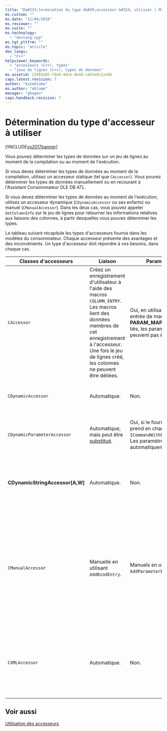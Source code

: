 ```yaml
---
title: "D&#233;termination du type d&#39;accesseur &#224; utiliser | Microsoft Docs"
ms.custom: ""
ms.date: "11/04/2016"
ms.reviewer: ""
ms.suite: ""
ms.technology: 
  - "devlang-cpp"
ms.tgt_pltfrm: ""
ms.topic: "article"
dev_langs: 
  - "C++"
helpviewer_keywords: 
  - "accesseurs (C++), types"
  - "jeux de lignes (C++), types de données"
ms.assetid: 22483dd2-f4e0-4dcb-8e4d-cd43a9c1a3db
caps.latest.revision: 7
author: "mikeblome"
ms.author: "mblome"
manager: "ghogen"
caps.handback.revision: 7
---
```

# D&#233;termination du type d&#39;accesseur &#224; utiliser
[!INCLUDE[vs2017banner](../../assembler/inline/includes/vs2017banner.md)]

Vous pouvez déterminer les types de données sur un jeu de lignes au moment de la compilation ou au moment de l'exécution.  
  
 Si vous devez déterminer les types de données au moment de la compilation, utilisez un accesseur statique \(tel que `CAccessor`\).  Vous pouvez déterminer les types de données manuellement ou en recourant à l'Assistant Consommateur OLE DB ATL.  
  
 Si vous devez déterminer les types de données au moment de l'exécution, utilisez un accesseur dynamique \(`CDynamicAccessor` ou ses enfants\) ou manuel \(`CManualAccessor`\).  Dans les deux cas, vous pouvez appeler `GetColumnInfo` sur le jeu de lignes pour retourner les informations relatives aux liaisons des colonnes, à partir desquelles vous pouvez déterminer les types.  
  
 Le tableau suivant récapitule les types d'accesseurs fournis dans les modèles du consommateur.  Chaque accesseur présente des avantages et des inconvénients.  Un type d'accesseur doit répondre à vos besoins, dans chaque cas.  
  
|Classes d'accesseurs|Liaison|Paramètre|Commentaire|  
|--------------------------|-------------|---------------|-----------------|  
|`CAccessor`|Créez un enregistrement d'utilisateur à l'aide des macros `COLUMN_ENTRY`.  Les macros lient des données membres de cet enregistrement à l'accesseur.  Une fois le jeu de lignes créé, les colonnes ne peuvent être déliées.|Oui, en utilisant une entrée de macro **PARAM\_MAP**.  Une fois liés, les paramètres ne peuvent pas être déliés.|L'accesseur le plus rapide en raison de la petite quantité de code utilisée.|  
|`CDynamicAccessor`|Automatique.|Non.|Utile si vous ne connaissez pas le type de données dans un jeu de lignes.|  
|`CDynamicParameterAccessor`|Automatique, mais peut être [substitué](../../data/oledb/overriding-a-dynamic-accessor.md).|Oui, si le fournisseur prend en charge `ICommandWithParameters`.  Les paramètres sont liés automatiquement.|Plus lent que `CDynamicAccessor` mais utile pour l'appel des procédures stockées génériques.|  
|**CDynamicStringAccessor\[A,W\]**|Automatique.|Non.|Récupère les données accessibles à partir du magasin de données en tant que données de type chaîne.|  
|`CManualAccessor`|Manuelle en utilisant `AddBindEntry`.|Manuels en utilisant `AddParameterEntry`.|Très rapide ; les paramètres et les colonnes sont liés une seule fois.  Vous déterminez le type de données à utiliser. \(Consultez l'exemple [DBVIEWER](http://msdn.microsoft.com/fr-fr/07620f99-c347-4d09-9ebc-2459e8049832).\) Exige davantage de code que `CDynamicAccessor` ou `CAccessor`.  Cela ressemble davantage à l'appel direct d'OLE DB.|  
|`CXMLAccessor`|Automatique.|Non.|Récupère les données accessibles à partir du magasin de données en tant que données de type chaîne, et les met en forme en tant que données XML.|  
  
## Voir aussi  
 [Utilisation des accesseurs](../../data/oledb/using-accessors.md)